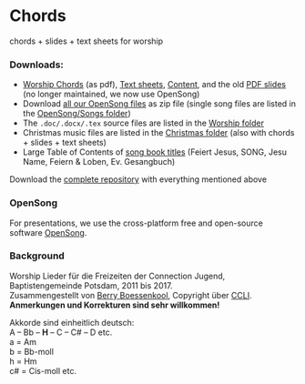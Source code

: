 # Chords
chords + slides + text sheets for worship

### Downloads:

* [Worship Chords](https://github.com/brry/chords/raw/master/Worship/Worship_Chords.pdf) (as pdf),
[Text sheets](https://github.com/brry/chords/raw/master/Worship/Worship_Text.pdf), 
[Content](https://github.com/brry/chords/raw/master/Worship/inhalt.pdf), and the old
[PDF slides](https://github.com/brry/chords/raw/master/Worship/Worship_slides.pdf) (no longer maintained, we now use OpenSong)
* Download [all our OpenSong files](https://minhaskamal.github.io/DownGit/#/home?url=https://github.com/brry/chords/tree/master/OpenSong) as zip file
(single song files are listed in the 
[OpenSong/Songs folder](https://github.com/brry/chords/tree/master/OpenSong/Songs))  
* The `.doc/.docx/.tex` source files are listed in the [Worship folder](https://github.com/brry/chords/tree/master/Worship)
* Christmas music files are listed in the 
[Christmas folder](https://github.com/brry/chords/tree/master/Christmas) (also with chords + slides + text sheets)
* Large Table of Contents of 
[song book titles](https://github.com/brry/chords/raw/master/Worship/Liederbuecher_aktiveZeile.xlsm) 
(Feiert Jesus, SONG, Jesu Name, Feiern & Loben, Ev. Gesangbuch)

Download the [complete repository](https://github.com/brry/chords/archive/master.zip) with everything mentioned above


### OpenSong

For presentations, we use the cross-platform free and open-source software [OpenSong](http://www.opensong.org/).


### Background

Worship Lieder für die Freizeiten der Connection Jugend, Baptistengemeinde Potsdam, 2011 bis 2017.  
Zusammengestellt von [Berry Boessenkool](berry-b@gmx.de), Copyright über [CCLI](http://de.ccli.com/liedlizenz).  
**Anmerkungen und Korrekturen sind sehr willkommen!**

Akkorde sind einheitlich deutsch:  
A – Bb – **H** – C – C# – D etc.  
a = Am  
b = Bb-moll  
h = Hm  
c# = Cis-moll etc.


